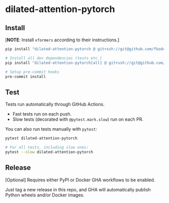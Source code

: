 # dilated-attention-pytorch

## Install

[**NOTE**: Install `xformers` according to their instructions.]

```bash
pip install "dilated-attention-pytorch @ git+ssh://git@github.com/fkodom/dilated-attention-pytorch.git"

# Install all dev dependencies (tests etc.)
pip install "dilated-attention-pytorch[all] @ git+ssh://git@github.com/fkodom/dilated-attention-pytorch.git"

# Setup pre-commit hooks
pre-commit install
```


## Test

Tests run automatically through GitHub Actions.
* Fast tests run on each push.
* Slow tests (decorated with `@pytest.mark.slow`) run on each PR.

You can also run tests manually with `pytest`:
```bash
pytest dilated-attention-pytorch

# For all tests, including slow ones:
pytest --slow dilated-attention-pytorch
```


## Release

[Optional] Requires either PyPI or Docker GHA workflows to be enabled.

Just tag a new release in this repo, and GHA will automatically publish Python wheels and/or Docker images.
